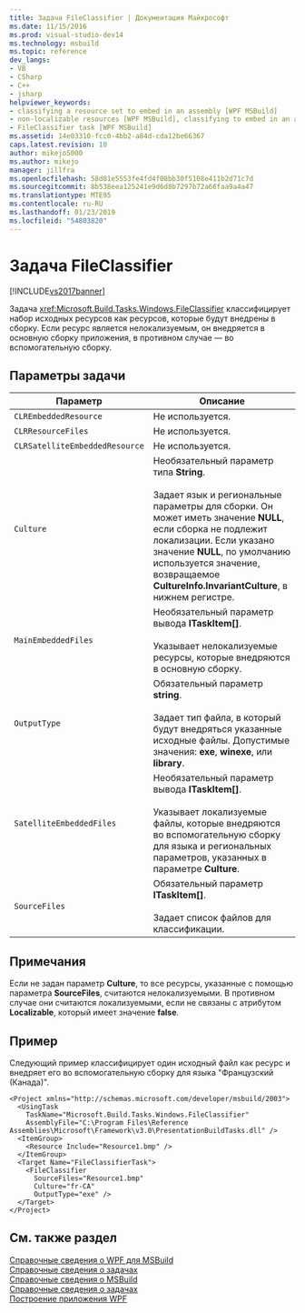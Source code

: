 ```yaml
---
title: Задача FileClassifier | Документация Майкрософт
ms.date: 11/15/2016
ms.prod: visual-studio-dev14
ms.technology: msbuild
ms.topic: reference
dev_langs:
- VB
- CSharp
- C++
- jsharp
helpviewer_keywords:
- classifying a resource set to embed in an assembly [WPF MSBuild]
- non-localizable resources [WPF MSBuild], classifying to embed in an assembly
- FileClassifier task [WPF MSBuild]
ms.assetid: 14e03310-fcc0-4bb2-a84d-cda12be66367
caps.latest.revision: 10
author: mikejo5000
ms.author: mikejo
manager: jillfra
ms.openlocfilehash: 58d81e5553fe4fd4f08bb30f5108e411b2d71c7d
ms.sourcegitcommit: 8b538eea125241e9d6d8b7297b72a66faa9a4a47
ms.translationtype: MTE95
ms.contentlocale: ru-RU
ms.lasthandoff: 01/23/2019
ms.locfileid: "54803820"
---
```

# <a name="fileclassifier-task"></a>Задача FileClassifier
[!INCLUDE[vs2017banner](../includes/vs2017banner.md)]

  
Задача <xref:Microsoft.Build.Tasks.Windows.FileClassifier> классифицирует набор исходных ресурсов как ресурсов, которые будут внедрены в сборку. Если ресурс является нелокализуемым, он внедряется в основную сборку приложения, в противном случае — во вспомогательную сборку.  
  
## <a name="task-parameters"></a>Параметры задачи  
  
|Параметр|Описание|  
|---------------|-----------------|  
|`CLREmbeddedResource`|Не используется.|  
|`CLRResourceFiles`|Не используется.|  
|`CLRSatelliteEmbeddedResource`|Не используется.|  
|`Culture`|Необязательный параметр типа **String**.<br /><br /> Задает язык и региональные параметры для сборки. Он может иметь значение **NULL**, если сборка не подлежит локализации. Если указано значение **NULL**, по умолчанию используется значение, возвращаемое **CultureInfo.InvariantCulture**, в нижнем регистре.|  
|`MainEmbeddedFiles`|Необязательный параметр вывода **ITaskItem[]**.<br /><br /> Указывает нелокализуемые ресурсы, которые внедряются в основную сборку.|  
|`OutputType`|Обязательный параметр **string**.<br /><br /> Задает тип файла, в который будут внедряться указанные исходные файлы. Допустимые значения: **exe**, **winexe**, или **library**.|  
|`SatelliteEmbeddedFiles`|Необязательный параметр вывода **ITaskItem[]**.<br /><br /> Указывает локализуемые файлы, которые внедряются во вспомогательную сборку для языка и региональных параметров, указанных в параметре **Culture**.|  
|`SourceFiles`|Обязательный параметр **ITaskItem[]**.<br /><br /> Задает список файлов для классификации.|  
  
## <a name="remarks"></a>Примечания  
 Если не задан параметр **Culture**, то все ресурсы, указанные с помощью параметра **SourceFiles**, считаются нелокализуемыми. В противном случае они считаются локализуемыми, если не связаны с атрибутом **Localizable**, который имеет значение **false**.  
  
## <a name="example"></a>Пример  
 Следующий пример классифицирует один исходный файл как ресурс и внедряет его во вспомогательную сборку для языка "Французский (Канада)".  
  
```  
<Project xmlns="http://schemas.microsoft.com/developer/msbuild/2003">  
  <UsingTask  
    TaskName="Microsoft.Build.Tasks.Windows.FileClassifier"   
    AssemblyFile="C:\Program Files\Reference Assemblies\Microsoft\Framework\v3.0\PresentationBuildTasks.dll" />  
  <ItemGroup>  
    <Resource Include="Resource1.bmp" />  
  </ItemGroup>  
  <Target Name="FileClassifierTask">  
    <FileClassifier  
      SourceFiles="Resource1.bmp"  
      Culture="fr-CA"  
      OutputType="exe" />  
  </Target>  
</Project>  
```  
  
## <a name="see-also"></a>См. также раздел  
 [Справочные сведения о WPF для MSBuild](../msbuild/wpf-msbuild-reference.md)   
 [Справочные сведения о задачах](../msbuild/wpf-msbuild-task-reference.md)   
 [Справочные сведения о MSBuild](../msbuild/msbuild-reference.md)   
 [Справочные сведения о задачах](../msbuild/msbuild-task-reference.md)   
 [Построение приложения WPF](http://msdn.microsoft.com/library/a58696fd-bdad-4b55-9759-136dfdf8b91c)
